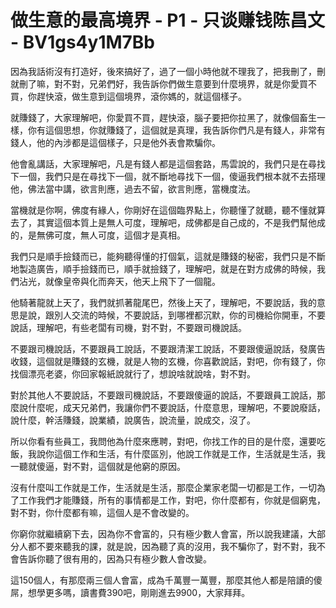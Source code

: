 # 做生意的最高境界 - P1 - 只谈赚钱陈昌文 - BV1gs4y1M7Bb

因為我話術沒有打造好，後來搞好了，過了一個小時他就不理我了，把我刪了，刪就刪了嘛，對不對，兄弟們好，我告訴你們做生意要到什麼境界，就是你愛買不買，你趕快滾，做生意到這個境界，滾你媽的，就這個樣子。

就賺錢了，大家理解吧，你愛買不買，趕快滾，腦子要把你拉黑了，就像個畜生一樣，你有這個思想，你就賺錢了，這個就是真理，我告訴你們凡是有錢人，非常有錢人，他的內涉都是這個樣子，只是他外表會欺騙你。

他會亂講話，大家理解吧，凡是有錢人都是這個套路，馬雲說的，我們只是在尋找下一個，我們只是在尋找下一個，就不斷地尋找下一個，傻逼我們根本就不去搭理他，佛法當中講，欲言則應，過去不留，欲言則應，當機度法。

當機就是你啊，佛度有緣人，你剛好在這個臨界點上，你聽懂了就聽，聽不懂就算去了，其實這個本質上是無人可度，理解吧，成佛都是自己成的，不是我們幫他成的，是無佛可度，無人可度，這個才是真相。

我們只是順手撿錢而已，能夠聽得懂的打個氣，這就是賺錢的秘密，我們只是不斷地製造廣告，順手撿錢而已，順手就撿錢了，理解吧，就是在對方成佛的時候，我們沾光，就像皇帝與化而奔天，他天上飛下了一個龍。

他騎著龍就上天了，我們就抓著龍尾巴，然後上天了，理解吧，不要說話，我的意思是說，跟別人交流的時候，不要說話，到哪裡都沉默，你的司機給你開車，不要說話，理解吧，有些老闆有司機，對不對，不要跟司機說話。

不要跟司機說話，不要跟員工說話，不要跟清潔工說話，不要跟傻逼說話，發廣告收錢，這個就是賺錢的玄機，就是人物的玄機，你喜歡說話，對吧，你有錢了，你找個漂亮老婆，你回家報紙說就行了，想說啥就說啥，對不對。

對於其他人不要說話，不要跟司機說話，不要跟傻逼的說話，不要跟員工說話，那麼說什麼呢，成天兄弟們，我讓你們不要說話，什麼意思，理解吧，不要說廢話，說什麼，幹活賺錢，說業績，說廣告，說流量，說成交，沒了。

所以你看有些員工，我問他為什麼來應聘，對吧，你找工作的目的是什麼，還要吃飯，我說你這個工作和生活，有什麼區別，他說工作就是工作，生活就是生活，我一聽就傻逼，對不對，這個就是他窮的原因。

沒有什麼叫工作就是工作，生活就是生活，那麼企業家老闆一切都是工作，一切為了工作我們才能賺錢，所有的事情都是工作，對吧，你什麼都有，你就是個窮鬼，對不對，你什麼都有嘛，這個人是不會改變的。

你窮你就繼續窮下去，因為你不會富的，只有極少數人會富，所以說我建議，大部分人都不要來聽我的課，就是說，因為聽了真的沒用，我不騙你了，對不對，我不會告訴你聽了很有用的，因為只有極少數人會改變。

這150個人，有那麼兩三個人會富，成為千萬豐一萬豐，那麼其他人都是陪讀的傻屌，想學更多嗎，讀書費390吧，剛剛進去9900，大家拜拜。

